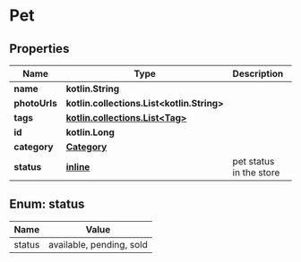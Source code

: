 
# Pet

## Properties
Name | Type | Description | Notes
------------ | ------------- | ------------- | -------------
**name** | **kotlin.String** |  | 
**photoUrls** | **kotlin.collections.List&lt;kotlin.String&gt;** |  | 
**tags** | [**kotlin.collections.List&lt;Tag&gt;**](Tag.md) |  |  [optional]
**id** | **kotlin.Long** |  |  [optional]
**category** | [**Category**](Category.md) |  |  [optional]
**status** | [**inline**](#Status) | pet status in the store |  [optional]


<a name="Status"></a>
## Enum: status
Name | Value
---- | -----
status | available, pending, sold



